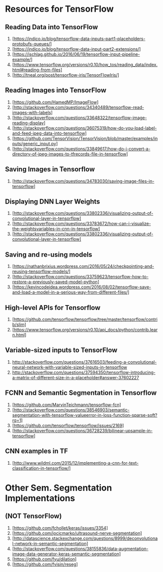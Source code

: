 # Resources for TensorFlow

## Reading Data into TensorFlow

1. [https://indico.io/blog/tensorflow-data-inputs-part1-placeholders-protobufs-queues/]
2. [https://indico.io/blog/tensorflow-data-input-part2-extensions/]
3. [https://ischlag.github.io/2016/06/19/tensorflow-input-pipeline-example/]
4. [https://www.tensorflow.org/versions/r0.10/how_tos/reading_data/index.html#reading-from-files]
5. [http://tneal.org/post/tensorflow-iris/TensorFlowIris/]
 

## Reading Images into TensorFlow

1. [https://github.com/HamedMP/ImageFlow]
2. [http://stackoverflow.com/questions/34340489/tensorflow-read-images-with-labels]
3. [http://stackoverflow.com/questions/33648322/tensorflow-image-reading-display]
4. [http://stackoverflow.com/questions/36075319/how-do-you-load-label-and-feed-jpeg-data-into-tensorflow]
5. [https://github.com/TensorVision/TensorVision/blob/master/examples/inputs/generic_input.py]
5. [http://stackoverflow.com/questions/33849617/how-do-i-convert-a-directory-of-jpeg-images-to-tfrecords-file-in-tensorflow]

## Saving Images in Tensorflow
1. [http://stackoverflow.com/questions/34783030/saving-image-files-in-tensorflow]

## Displaying DNN  Layer Weights

1. [http://stackoverflow.com/questions/33802336/visualizing-output-of-convolutional-layer-in-tensorflow]
2. [http://stackoverflow.com/questions/33783672/how-can-i-visualize-the-weightsvariables-in-cnn-in-tensorflow]
3. [http://stackoverflow.com/questions/33802336/visualizing-output-of-convolutional-layer-in-tensorflow]


## Saving and re-using models

1. [https://nathanbrixius.wordpress.com/2016/05/24/checkpointing-and-reusing-tensorflow-models/]
2. [http://stackoverflow.com/questions/33759623/tensorflow-how-to-restore-a-previously-saved-model-python]
3. [https://kevincodeidea.wordpress.com/2016/08/02/tensorflow-save-and-load-a-model-in-a-serious-way-from-different-files/]


## High-level APIs for Tensorflow

1. [https://github.com/tensorflow/tensorflow/tree/master/tensorflow/contrib/slim]
2. [https://www.tensorflow.org/versions/r0.10/api_docs/python/contrib.learn.html]

## Variable-sized inputs to TensorFlow

1. http://stackoverflow.com/questions/37616503/feeding-a-convolutional-neural-network-with-variable-sized-inputs-in-tensorflow
2. http://stackoverflow.com/questions/37594350/tensorflow-introducing-a-matrix-of-different-size-in-a-placeholder#answer-37602227

## FCNN and Semantic Segmentation in Tensorflow

1. [https://github.com/MarvinTeichmann/tensorflow-fcn]
2. [http://stackoverflow.com/questions/38546903/semantic-segmentation-with-tensorflow-valueerror-in-loss-function-sparse-soft?rq=1]
3. [https://github.com/tensorflow/tensorflow/issues/2169]
4. [http://stackoverflow.com/questions/36728239/bilinear-upsample-in-tensorflow]

## CNN examples in TF

1. [http://www.wildml.com/2015/12/implementing-a-cnn-for-text-classification-in-tensorflow/]


# Other Sem. Segmentation Implementations
## (NOT TensorFlow)

1. [https://github.com/fchollet/keras/issues/3354]
2. [https://github.com/jocicmarko/ultrasound-nerve-segmentation]
3. [http://datascience.stackexchange.com/questions/8999/deconvolutional-network-in-semantic-segmentation]
4. [http://stackoverflow.com/questions/38155836/data-augmentation-image-data-generator-keras-semantic-segmentation]
5. [https://github.com/fyu/dilation]
6. [https://github.com/fvisin/reseg]
